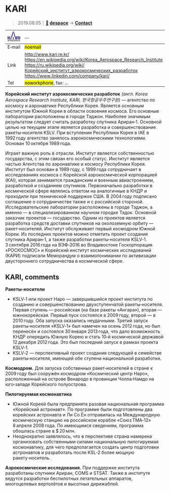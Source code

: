 # KARI
> 2019.08.05 ┊ **[🚀](../index/index.md) [despace](index.md)** → **[Contact](contact.md)**

|[![](f/contact/k/kari_logo1_thumb.jpg)](f/contact/k/kari_logo1.png)|*…*|
|:--|:--|
|E‑mail| <mark>noemail</mark> |
|Link| <http://www.kari.re.kr/><br> <https://en.wikipedia.org/wiki/Korea_Aerospace_Research_Institute><br> <https://ru.wikipedia.org/wiki/Корейский_институт_аэрокосмических_разработок><br> <https://www.linkedin.com/company/kari/> |
|Tel| <mark>noworkphone</mark>, fax: … |

**Корейский институт аэрокосмических разработок** *(англ. Korea Aerospace Research Institute, KARI, 한국항공우주연구원)* — агентство по космосу и аэронавтике Республики Корея. Является основным институтом Южной Кореи в области освоения космоса. Его основные лаборатории расположены в городе Тэджон. Наиболее значимым результатом следует считать разработку спутника Ариран‑1. Основной целью на текущем этапе является разработка и совершенствование ракеты‑носителя KSLV. При вступлении Республики Корея в IAE в 1992 году агентство занялось аэрокосмическими технологиями. Основан 10 октября 1989 года.

Играет важную роль в отрасли. Институт является собственностью государства, с этим связан его особый статус. Институт является частью Агентства по аэронавтике и космосу Республики Корея. Институт был основан в 1989 году, с 1999 года сотрудничает в исследованиях космоса с Корейской аэрокосмической корпорацией (KAI), которая занимается гражданским и военным авиастроением, разработкой и созданием спутников. Первоначально разработки в космической сфере являлись ответом на аналогичные в КНДР и проходили при технической поддержке США. В 2004 году подписано соглашение о сотрудничестве также и с российской стороной. Исследовательские лаборатории расположены в городе Тэджон, а именно — в специализированном научном городке Тэдок. Основной заказчик проектов — государство. Одним из проектов является разработка средств доставки спутников на околоземную орбиту — ракет‑носителей. Институт обслуживает первый космодром Южной Кореи. Из последних проектов можно отметить проект создания спутника Ариран‑1, а также разработки ракеты‑носителя KSLV‑1. 3 сентября 2016 года на ВЭФ‑2016 во Владивостоке Госкорпорация «РОСКОСМОС» и Корейский институт космических исследований (КАРИ) подписали Меморандум о взаимопонимании по активизации двустороннего сотрудничества в космической сфере.



<p style="page-break-after:always"> </p>

## KARI, comments

**Ракеты‑носители**

   - KSLV‑1 или проект Наро — завершившийся проект института по созданию и совершенствованию двухступенчатой ракеты‑носителя. Первая ступень — российская (на базе ракеты «Ангара»), вторая — южнокорейская. Первый пуск состоялся в 2009 году, второй — в 2010 году. Оба запуска оказались неудачными. Третий запуск ракеты‑носителя «KSLV‑1» был намечен на осень 2012 года, но был перенесён и состоялся 30 января 2013 года, что дало возможность КНДР опередить Южную Корею и стать 10‑й космической державой 12 декабря 2012 года. Это был последний запуск в рамках проекта KSLV‑1.
   - KSLV‑2 — перспективный проект создания следующей в семействе ракеты‑носителя, имеющей обе ступени национальной разработки.

**Космодром.** Для запуска собственных ракет‑носителей в стране к 2009 году был сооружён космодром «Космический центр Наро», расположенный на острове Венародо в провинции Чолла‑Намдо на юго‑западе Корейского полуострова.

**Пилотируемая космонавтика**

   - Южной Кореей была предпринята разовая национальная программа «Корейский астронавт». По программе были подготовлены два корейских астронавта и Ли Со Ён отправилась на Международную космическую станцию на российском корабле «Союз ТМА‑12» 8 апреля 2008 года. По имеющимся сведениям, программа обошлась стране в $ 20 млн.
   - Неоднократно заявлялось, что в перспективе страна намерена организовать собственными силами национальную пилотируемая космонавтику, для чего предполагается создать центр подготовки астронавтов и разработать после KSL‑2 более мощную ракету‑носитель.

**Аэрокосмические исследования.** При поддержке института разработаны спутники Ариран, COMS и STSAT. Также в институте ведутся разработки беспилотных летательных аппаратов, многоцелевых вертолётов и высотных дирижаблей.
